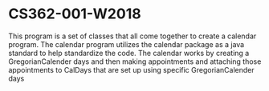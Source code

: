 # CS362-001-W2018
This program is a set of classes that all come together to
create a calendar program. The calendar program utilizes the calendar package as a
java standard to help standardize the code. The calendar works by creating a
GregorianCalender days and then making appointments and attaching those
appointments to CalDays that are set up using specific GregorianCalender days
